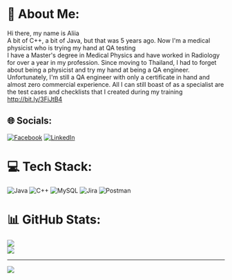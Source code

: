# 💫 About Me:
Hi there, my name is Aliia<br>A bit of C++, a bit of Java, but that was 5 years ago. Now I'm a medical physicist who is trying my hand at QA testing<br>I have a Master's degree in Medical Physics and have worked in Radiology for over a year in my profession. Since moving to Thailand, I had to forget about being a physicist and try my hand at being a QA engineer. Unfortunately, I'm still a QA engineer with only a certificate in hand and almost zero commercial experience. All I can still boast of as a specialist are the test cases and checklists that I created during my training http://bit.ly/3FiJtB4


## 🌐 Socials:
[![Facebook](https://img.shields.io/badge/Facebook-%231877F2.svg?logo=Facebook&logoColor=white)](https://facebook.com/virffell) [![LinkedIn](https://img.shields.io/badge/LinkedIn-%230077B5.svg?logo=linkedin&logoColor=white)](https://linkedin.com/in/aliia-suleimanova) 

# 💻 Tech Stack:
![Java](https://img.shields.io/badge/java-%23ED8B00.svg?style=for-the-badge&logo=java&logoColor=white) ![C++](https://img.shields.io/badge/c++-%2300599C.svg?style=for-the-badge&logo=c%2B%2B&logoColor=white) ![MySQL](https://img.shields.io/badge/mysql-%2300f.svg?style=for-the-badge&logo=mysql&logoColor=white) ![Jira](https://img.shields.io/badge/jira-%230A0FFF.svg?style=for-the-badge&logo=jira&logoColor=white) ![Postman](https://img.shields.io/badge/Postman-FF6C37?style=for-the-badge&logo=postman&logoColor=white)
# 📊 GitHub Stats:

![](https://github-readme-streak-stats.herokuapp.com/?user=Virdfell17&theme=midnight-purple&hide_border=false)<br/>
![](https://github-readme-stats.vercel.app/api/top-langs/?username=Virdfell17&theme=midnight-purple&hide_border=false&include_all_commits=true&count_private=false&layout=compact)

---
[![](https://visitcount.itsvg.in/api?id=Virdfell17&icon=0&color=0)](https://visitcount.itsvg.in)


